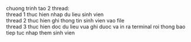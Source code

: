 chuong trinh tao 2 thread:</br>
thread 1 thuc hien nhap du lieu sinh vien</br>
thread 2 thuc hien ghi thong tin sinh vien vao file</br>
thread 3 thuc hien doc du lieu vua ghi duoc va in ra terminal roi thong bao tiep tuc nhap them sinh vien
